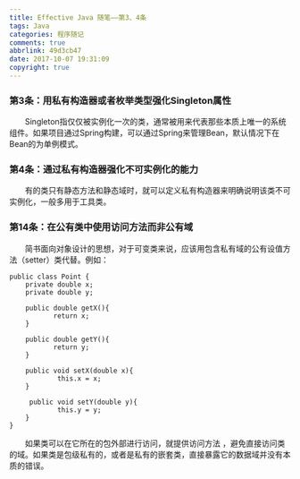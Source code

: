 ```yaml
---
title: Effective Java 随笔——第3、4条
tags: Java
categories: 程序随记
comments: true
abbrlink: 49d3cb47
date: 2017-10-07 19:31:09
copyright: true
---
```

### 第3条：用私有构造器或者枚举类型强化Singleton属性　　
　　Singleton指仅仅被实例化一次的类，通常被用来代表那些本质上唯一的系统组件。如果项目通过Spring构建，可以通过Spring来管理Bean，默认情况下在Bean的为单例模式。

### 第4条：通过私有构造器强化不可实例化的能力
　　有的类只有静态方法和静态域时，就可以定义私有构造器来明确说明该类不可实例化，一般多用于工具类。

### 第14条：在公有类中使用访问方法而非公有域
　　简书面向对象设计的思想，对于可变类来说，应该用包含私有域的公有设值方法（setter）类代替。例如：
```
public class Point {
    private double x;
    private double y;
    
    public double getX(){
           return x;
    }
 
    public double getY(){
           return y;
    }
   
    public void setX(double x){
            this.x = x;
    }
 
     public void setY(double y){
            this.y = y;
    }
}
```
　　如果类可以在它所在的包外部进行访问，就提供访问方法 ，避免直接访问类的域。如果类是包级私有的，或者是私有的嵌套类，直接暴露它的数据域并没有本质的错误。

